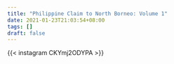 ```yaml
---
title: "Philippine Claim to North Borneo: Volume 1"
date: 2021-01-23T21:03:54+08:00
tags: []
draft: false
---
```

{{< instagram CKYmj2ODYPA >}}
